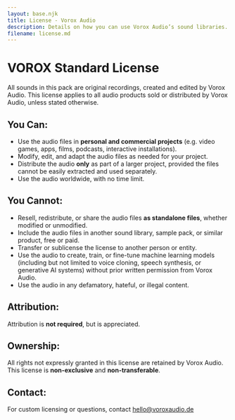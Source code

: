 ```yaml
---
layout: base.njk
title: License - Vorox Audio
description: Details on how you can use Vorox Audio’s sound libraries. Clear terms, no legal jargon, and creator-friendly usage rights.
filename: license.md
---
```


# VOROX Standard License

All sounds in this pack are original recordings, created and edited by Vorox Audio.
This license applies to all audio products sold or distributed by Vorox Audio, unless stated otherwise.

## You Can:
- Use the audio files in **personal and commercial projects** (e.g. video games, apps, films, podcasts, interactive installations).
- Modify, edit, and adapt the audio files as needed for your project.
- Distribute the audio **only** as part of a larger project, provided the files cannot be easily extracted and used separately.
- Use the audio worldwide, with no time limit.

## You Cannot:
- Resell, redistribute, or share the audio files **as standalone files**, whether modified or unmodified.
- Include the audio files in another sound library, sample pack, or similar product, free or paid.
- Transfer or sublicense the license to another person or entity.
- Use the audio to create, train, or fine-tune machine learning models (including but not limited to voice cloning, speech synthesis, or generative AI systems) without prior written permission from Vorox Audio.
- Use the audio in any defamatory, hateful, or illegal content.

## Attribution:
Attribution is **not required**, but is appreciated.

## Ownership:
All rights not expressly granted in this license are retained by Vorox Audio.  
This license is **non-exclusive** and **non-transferable**.

## Contact:
For custom licensing or questions, contact [hello@voroxaudio.de](mailto:hello@voroxaudio.de)


